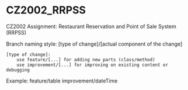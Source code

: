 # CZ2002_RRPSS
CZ2002 Assignment: Restaurant Reservation and Point of Sale System (RRPSS)

Branch naming style: [type of change]/[actual component of the change]

	[type of change]: 
		use feature/[...] for adding new parts (class/method)
		use improvement/[...] for improving on existing content or debugging

Example: 
	feature/table
	improvement/dateTime